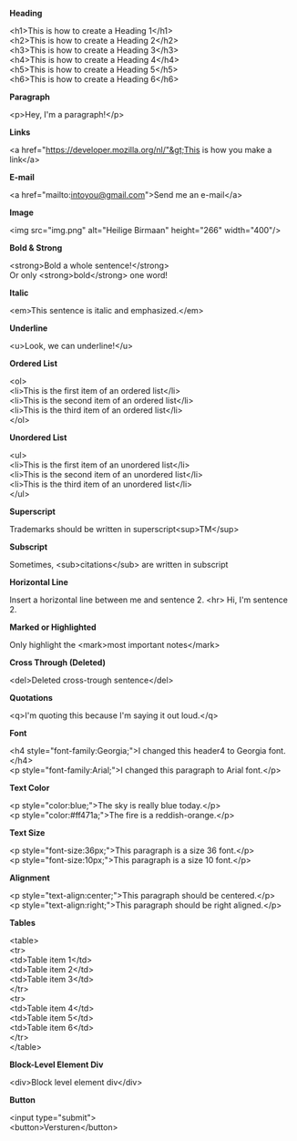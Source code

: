 **Heading**

&lt;h1&gt;This is how to create a Heading 1&lt;/h1&gt; <br />
&lt;h2&gt;This is how to create a Heading 2&lt;/h2&gt; <br />
&lt;h3&gt;This is how to create a Heading 3&lt;/h3&gt; <br />
&lt;h4&gt;This is how to create a Heading 4&lt;/h4&gt; <br />
&lt;h5&gt;This is how to create a Heading 5&lt;/h5&gt; <br />
&lt;h6&gt;This is how to create a Heading 6&lt;/h6&gt; <br />

**Paragraph**

&lt;p&gt;Hey, I'm a paragraph!&lt;/p&gt;

**Links**

&lt;a href="https://developer.mozilla.org/nl/"&gt;This is how you make a link&lt;/a&gt;

**E-mail**

&lt;a href="mailto:intoyou@gmail.com"&gt;Send me an e-mail&lt;/a&gt;

**Image**

&lt;img src="img.png" alt="Heilige Birmaan" height="266" width="400"/&gt;

**Bold & Strong**

&lt;strong&gt;Bold a whole sentence!&lt;/strong&gt; <br/>
Or only &lt;strong&gt;bold&lt;/strong&gt; one word!

**Italic**

&lt;em&gt;This sentence is italic and emphasized.&lt;/em&gt;

**Underline**

&lt;u&gt;Look, we can underline!&lt;/u&gt;

**Ordered List**

&lt;ol&gt;<br/>
&lt;li&gt;This is the first item of an ordered list&lt;/li&gt;<br/>
&lt;li&gt;This is the second item of an ordered list&lt;/li&gt;<br/>
&lt;li&gt;This is the third item of an ordered list&lt;/li&gt;<br/>
&lt;/ol&gt;

**Unordered List**

&lt;ul&gt;<br/>
&lt;li&gt;This is the first item of an unordered list&lt;/li&gt;<br/>
&lt;li&gt;This is the second item of an unordered list&lt;/li&gt;<br/>
&lt;li&gt;This is the third item of an unordered list&lt;/li&gt;<br/>
&lt;/ul&gt;

**Superscript**

Trademarks should be written in superscript&lt;sup&gt;TM&lt;/sup&gt;

**Subscript**

Sometimes, &lt;sub&gt;citations&lt;/sub&gt; are written in subscript

**Horizontal Line**

Insert a horizontal line between me and sentence 2.
&lt;hr&gt;
Hi, I'm sentence 2.

**Marked or Highlighted**

Only highlight the &lt;mark&gt;most important notes&lt;/mark&gt;

**Cross Through (Deleted)**

&lt;del&gt;Deleted cross-trough sentence&lt;/del&gt;

**Quotations**

&lt;q&gt;I'm quoting this because I'm saying it out loud.&lt;/q&gt;

**Font**

&lt;h4 style="font-family:Georgia;"&gt;I changed this header4 to Georgia font.&lt;/h4&gt; <br/>
&lt;p style="font-family:Arial;"&gt;I changed this paragraph to Arial font.&lt;/p&gt;

**Text Color**

&lt;p style="color:blue;"&gt;The sky is really blue today.&lt;/p&gt; <br/>
&lt;p style="color:#ff471a;"&gt;The fire is a reddish-orange.&lt;/p&gt;

**Text Size**

&lt;p style="font-size:36px;"&gt;This paragraph is a size 36 font.&lt;/p&gt; <br/>
&lt;p style="font-size:10px;"&gt;This paragraph is a size 10 font.&lt;/p&gt;

**Alignment**

&lt;p style="text-align:center;"&gt;This paragraph should be centered.&lt;/p&gt; <br/>
&lt;p style="text-align:right;"&gt;This paragraph should be right aligned.&lt;/p&gt;

**Tables**

&lt;table&gt; <br/>
&lt;tr&gt; <br/>
&lt;td&gt;Table item 1&lt;/td&gt; <br/>
&lt;td&gt;Table item 2&lt;/td&gt; <br/>
&lt;td&gt;Table item 3&lt;/td&gt; <br/>
&lt;/tr&gt; <br/>
&lt;tr&gt; <br/>
&lt;td&gt;Table item 4&lt;/td&gt; <br/>
&lt;td&gt;Table item 5&lt;/td&gt; <br/>
&lt;td&gt;Table item 6&lt;/td&gt; <br/>
&lt;/tr&gt; <br/>
&lt;/table&gt; <br/>

**Block-Level Element Div**

&lt;div&gt;Block level element div&lt;/div&gt;

**Button**

&lt;input type="submit"&gt; <br/>
&lt;button&gt;Versturen&lt;/button&gt;